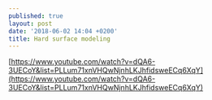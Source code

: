 ```yaml
---
published: true
layout: post
date: '2018-06-02 14:04 +0200'
title: Hard surface modeling
---
```

[https://www.youtube.com/watch?v=dQA6-3UECoY&list=PLLum71xnVHQwNjnhLKJhfidsweECq6XqY](https://www.youtube.com/watch?v=dQA6-3UECoY&list=PLLum71xnVHQwNjnhLKJhfidsweECq6XqY)  

